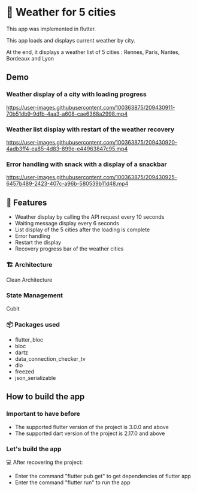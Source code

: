 # :iphone: Weather for 5 cities

This app was implemented in flutter.

This app loads and displays current weather by city.

At the end, it displays a weather list of 5 cities : Rennes, Paris, Nantes, Bordeaux and Lyon

## Demo
### Weather display of a city with loading progress


https://user-images.githubusercontent.com/100363875/209430911-70b51db9-9dfb-4aa3-a608-cae6368a2998.mp4


### Weather list display with restart of the weather recovery


https://user-images.githubusercontent.com/100363875/209430920-4adb3ff4-ea85-4d83-899e-e44963847c95.mp4


### Error handling with snack with a display of a snackbar


https://user-images.githubusercontent.com/100363875/209430925-6457b489-2423-407c-a96b-580539b11d48.mp4


## :notebook: Features
- Weather display by calling the API request every 10 seconds
- Waiting message display every 6 seconds
- List display of the 5 cities after the loading is complete
- Error handling
- Restart the display
- Recovery progress bar of the weather cities

### :building_construction: Architecture
Clean Architecture

### State Management
Cubit

### :package: Packages used
- flutter_bloc
- bloc
- dartz
- data_connection_checker_tv
- dio
- freezed
- json_serializable

## How to build the app
### Important to have before
- The supported flutter version of the project is 3.0.0 and above
- The supported dart version of the project is 2.17.0 and above

### Let's build the app
💻 After recovering the project:
- Enter the command "flutter pub get" to get dependencies of flutter app
- Enter the command "flutter run" to run the app

